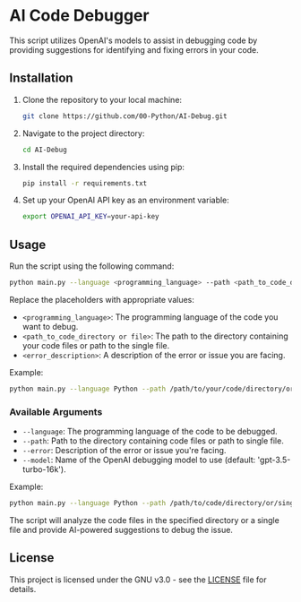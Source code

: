 # AI Code Debugger

This script utilizes OpenAI's models to assist in debugging code by providing suggestions for identifying and fixing errors in your code.

## Installation

1. Clone the repository to your local machine:

   ```bash
   git clone https://github.com/00-Python/AI-Debug.git
   ```

2. Navigate to the project directory:

   ```bash
   cd AI-Debug
   ```

3. Install the required dependencies using pip:

   ```bash
   pip install -r requirements.txt
   ```

4. Set up your OpenAI API key as an environment variable:

   ```bash
   export OPENAI_API_KEY=your-api-key
   ```

## Usage

Run the script using the following command:

```bash
python main.py --language <programming_language> --path <path_to_code_directory or file> --error "<error_description>"
```

Replace the placeholders with appropriate values:

- `<programming_language>`: The programming language of the code you want to debug.
- `<path_to_code_directory or file>`: The path to the directory containing your code files or path to the single file.
- `<error_description>`: A description of the error or issue you are facing.

Example:

```bash
python main.py --language Python --path /path/to/your/code/directory/or/file --error "Code is throwing an IndexError."
```

### Available Arguments

- `--language`: The programming language of the code to be debugged.
- `--path`: Path to the directory containing code files or path to single file.
- `--error`: Description of the error or issue you're facing.
- `--model`: Name of the OpenAI debugging model to use (default: 'gpt-3.5-turbo-16k').

Example:

```bash
python main.py --language Python --path /path/to/code/directory/or/single/file --error "IndexError" --model "gpt-3.5-turbo-16k"
```

The script will analyze the code files in the specified directory or a single file and provide AI-powered suggestions to debug the issue.

## License

This project is licensed under the GNU v3.0 - see the [LICENSE](LICENSE) file for details.
